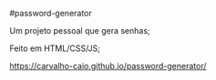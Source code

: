 #password-generator

Um projeto pessoal que gera senhas;

Feito em HTML/CSS/JS;

https://carvalho-caio.github.io/password-generator/
